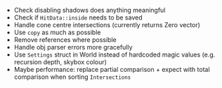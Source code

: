 - Check disabling shadows does anything meaningful
- Check if `HitData::inside` needs to be saved
- Handle cone centre intersections (currently returns Zero vector)
- Use `copy` as much as possible
- Remove references where possible
- Handle obj parser errors more gracefully
- Use `Settings` struct in World instead of hardcoded magic values (e.g. recursion depth, skybox colour)
- Maybe performance: replace partial comparison + expect with total comparison when sorting `Intersections`